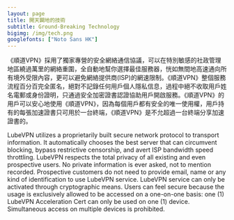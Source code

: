 ```yaml
---
layout: page
title: 開天闢地的技術
subtitle: Ground-Breaking Technology
bigimg: /img/tech.png
googlefonts: ["Noto Sans HK"]
---
```


《順道VPN》採用了獨家專營的安全網絡通信協議，可以在特別敏感的社政管理地區繞過萬里的網絡重圍，全自動地幫你選擇最佳服務器，恍如無間地高速通向所有境外受限內容，更可以避免網絡提供商(ISP)的網速限制。《順道VPN》整個服務流程百分百完全匿名，絕對不記錄任何用戶個人隱私信息，過程中絕不收取用戶姓名電郵或身份證明，只通過安全加密證書認證協助用戶開啟服務。《順道VPN》的用戶可以安心地使用《順道VPN》，因為每個用戶都有安全的唯一使用權，用戶持有的每張加速證書只可用於一台終端，《順道VPN》是不允超過一台終端分享加速證書的。

LubeVPN utilizes a proprietarily built secure network protocol to transport information. It automatically chooses the best server that can circumvent blocking, bypass restrictive censorship, and avert ISP bandwidth speed throttling. LubeVPN respects the total privacy of all existing and even prospective users. No private information is ever asked, not to mention recorded. Prospective customers do not need to provide email, name or any kind of identification to use LubeVPN service. LubeVPN service can only be activated through cryptographic means. Users can feel secure because the usage is exclusively allowed to be accessed on a one-on-one basis: one (1) LubeVPN Acceleration Cert can only be used on one (1) device. Simultaneous access on multiple devices is prohibited.
